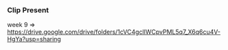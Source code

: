 ### Clip Present ###
week 9 => https://drive.google.com/drive/folders/1cVC4gclIWCpvPML5q7_X6q6cu4V-HgYa?usp=sharing
